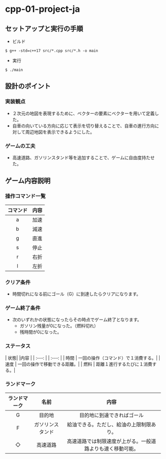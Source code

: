 # cpp-01-project-ja

## セットアップと実行の手順
- ビルド
```
$ g++ -std=c++17 src/*.cpp src/*.h -o main
```

- 実行
```
$ ./main
```

## 設計のポイント
### 実装観点
- ２次元の地図を表現するために、ベクターの要素にベクターを用いて定義した。
- 自車の向いている方向に応じて表示を切り替えることで、自車の進行方向に対して周辺地図を表示できるようにした。

### ゲームの工夫
- 高速道路、ガソリンスタンド等を追加することで、ゲームに自由度持たせた。



## ゲーム内容説明
### 操作コマンド一覧

| コマンド | 内容 |
| :---: | :---: | 
| a | 加速 | 
| b | 減速 | 
| g | 直進 | 
| s | 停止 | 
| r | 右折 | 
| l | 左折 | 

### クリア条件
- 時間切れになる前にゴール（G）に到達したらクリアになります。

### ゲーム終了条件
- 次のいずれかの状態になったらその時点でゲーム終了となります。
    - ガソリン残量が0になった。（燃料切れ）
    - 残時間が0になった。

### ステータス
| 状態| |内容 |
| :---: | |  :---: | 
| 時間 |  一回の操作（コマンド）で１消費する。|
| 速度 |  一回の操作で移動できる距離。|
| 燃料 | 距離１進行するたびに１消費する。|

### ランドマーク

| ランドマーク | 名前 |内容 |
| :---: | :---: |  :---: | 
| G | 目的地 | 目的地に到達できればゴール|
| F | ガソリンスタンド | 給油できる。ただし、給油の上限制限あり。|
| ◇ | 高速道路 | 高速道路では制限速度が上がる。一般道路よりも速く移動可能。|